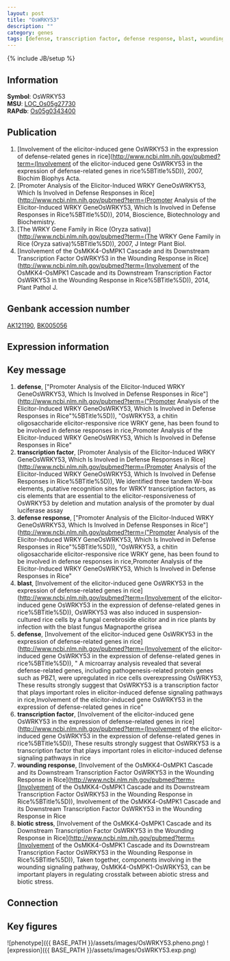 ```yaml
---
layout: post
title: "OsWRKY53"
description: ""
category: genes
tags: [defense, transcription factor, defense response, blast, wounding response, biotic stress, Gene]
---
```

{% include JB/setup %}

## Information
__Symbol__: OsWRKY53  
__MSU__: [LOC_Os05g27730](http://rice.plantbiology.msu.edu/cgi-bin/ORF_infopage.cgi?orf=LOC_Os05g27730)  
__RAPdb__: [Os05g0343400](http://rapdb.dna.affrc.go.jp/viewer/gbrowse_details/irgsp1?name=Os05g0343400)  

## Publication
1. [Involvement of the elicitor-induced gene OsWRKY53 in the expression of defense-related genes in rice](http://www.ncbi.nlm.nih.gov/pubmed?term=(Involvement of the elicitor-induced gene OsWRKY53 in the expression of defense-related genes in rice%5BTitle%5D)), 2007, Biochim Biophys Acta.
2. [Promoter Analysis of the Elicitor-Induced WRKY GeneOsWRKY53, Which Is Involved in Defense Responses in Rice](http://www.ncbi.nlm.nih.gov/pubmed?term=(Promoter Analysis of the Elicitor-Induced WRKY GeneOsWRKY53, Which Is Involved in Defense Responses in Rice%5BTitle%5D)), 2014, Bioscience, Biotechnology and Biochemistry.
3. [The WRKY Gene Family in Rice (Oryza sativa)](http://www.ncbi.nlm.nih.gov/pubmed?term=(The WRKY Gene Family in Rice (Oryza sativa)%5BTitle%5D)), 2007, J Integr Plant Biol.
4. [Involvement of the OsMKK4-OsMPK1 Cascade and its Downstream Transcription Factor OsWRKY53 in the Wounding Response in Rice](http://www.ncbi.nlm.nih.gov/pubmed?term=(Involvement of the OsMKK4-OsMPK1 Cascade and its Downstream Transcription Factor OsWRKY53 in the Wounding Response in Rice%5BTitle%5D)), 2014, Plant Pathol J.

## Genbank accession number
[AK121190](http://www.ncbi.nlm.nih.gov/nuccore/AK121190), [BK005056](http://www.ncbi.nlm.nih.gov/nuccore/BK005056)

## Expression information

## Key message
1. __defense__, ["Promoter Analysis of the Elicitor-Induced WRKY GeneOsWRKY53, Which Is Involved in Defense Responses in Rice"](http://www.ncbi.nlm.nih.gov/pubmed?term=("Promoter Analysis of the Elicitor-Induced WRKY GeneOsWRKY53, Which Is Involved in Defense Responses in Rice"%5BTitle%5D)), "OsWRKY53, a chitin oligosaccharide elicitor-responsive rice WRKY gene, has been found to be involved in defense responses in rice,Promoter Analysis of the Elicitor-Induced WRKY GeneOsWRKY53, Which Is Involved in Defense Responses in Rice"
2. __transcription factor__, [Promoter Analysis of the Elicitor-Induced WRKY GeneOsWRKY53, Which Is Involved in Defense Responses in Rice](http://www.ncbi.nlm.nih.gov/pubmed?term=(Promoter Analysis of the Elicitor-Induced WRKY GeneOsWRKY53, Which Is Involved in Defense Responses in Rice%5BTitle%5D)),  We identified three tandem W-box elements, putative recognition sites for WRKY transcription factors, as cis elements that are essential to the elicitor-responsiveness of OsWRKY53 by deletion and mutation analysis of the promoter by dual luciferase assay
3. __defense response__, ["Promoter Analysis of the Elicitor-Induced WRKY GeneOsWRKY53, Which Is Involved in Defense Responses in Rice"](http://www.ncbi.nlm.nih.gov/pubmed?term=("Promoter Analysis of the Elicitor-Induced WRKY GeneOsWRKY53, Which Is Involved in Defense Responses in Rice"%5BTitle%5D)), "OsWRKY53, a chitin oligosaccharide elicitor-responsive rice WRKY gene, has been found to be involved in defense responses in rice,Promoter Analysis of the Elicitor-Induced WRKY GeneOsWRKY53, Which Is Involved in Defense Responses in Rice"
4. __blast__, [Involvement of the elicitor-induced gene OsWRKY53 in the expression of defense-related genes in rice](http://www.ncbi.nlm.nih.gov/pubmed?term=(Involvement of the elicitor-induced gene OsWRKY53 in the expression of defense-related genes in rice%5BTitle%5D)),  OsWRKY53 was also induced in suspension-cultured rice cells by a fungal cerebroside elicitor and in rice plants by infection with the blast fungus Magnaporthe grisea
5. __defense__, [Involvement of the elicitor-induced gene OsWRKY53 in the expression of defense-related genes in rice](http://www.ncbi.nlm.nih.gov/pubmed?term=(Involvement of the elicitor-induced gene OsWRKY53 in the expression of defense-related genes in rice%5BTitle%5D)), " A microarray analysis revealed that several defense-related genes, including pathogenesis-related protein genes such as PBZ1, were upregulated in rice cells overexpressing OsWRKY53, These results strongly suggest that OsWRKY53 is a transcription factor that plays important roles in elicitor-induced defense signaling pathways in rice,Involvement of the elicitor-induced gene OsWRKY53 in the expression of defense-related genes in rice"
6. __transcription factor__, [Involvement of the elicitor-induced gene OsWRKY53 in the expression of defense-related genes in rice](http://www.ncbi.nlm.nih.gov/pubmed?term=(Involvement of the elicitor-induced gene OsWRKY53 in the expression of defense-related genes in rice%5BTitle%5D)),  These results strongly suggest that OsWRKY53 is a transcription factor that plays important roles in elicitor-induced defense signaling pathways in rice
7. __wounding response__, [Involvement of the OsMKK4-OsMPK1 Cascade and its Downstream Transcription Factor OsWRKY53 in the Wounding Response in Rice](http://www.ncbi.nlm.nih.gov/pubmed?term=(Involvement of the OsMKK4-OsMPK1 Cascade and its Downstream Transcription Factor OsWRKY53 in the Wounding Response in Rice%5BTitle%5D)), Involvement of the OsMKK4-OsMPK1 Cascade and its Downstream Transcription Factor OsWRKY53 in the Wounding Response in Rice
8. __biotic stress__, [Involvement of the OsMKK4-OsMPK1 Cascade and its Downstream Transcription Factor OsWRKY53 in the Wounding Response in Rice](http://www.ncbi.nlm.nih.gov/pubmed?term=(Involvement of the OsMKK4-OsMPK1 Cascade and its Downstream Transcription Factor OsWRKY53 in the Wounding Response in Rice%5BTitle%5D)), Taken together, components involving in the wounding signaling pathway, OsMKK4-OsMPK1-OsWRKY53, can be important players in regulating crosstalk between abiotic stress and biotic stress.

## Connection

## Key figures
![phenotype]({{ BASE_PATH }}/assets/images/OsWRKY53.pheno.png)
![expression]({{ BASE_PATH }}/assets/images/OsWRKY53.exp.png)


